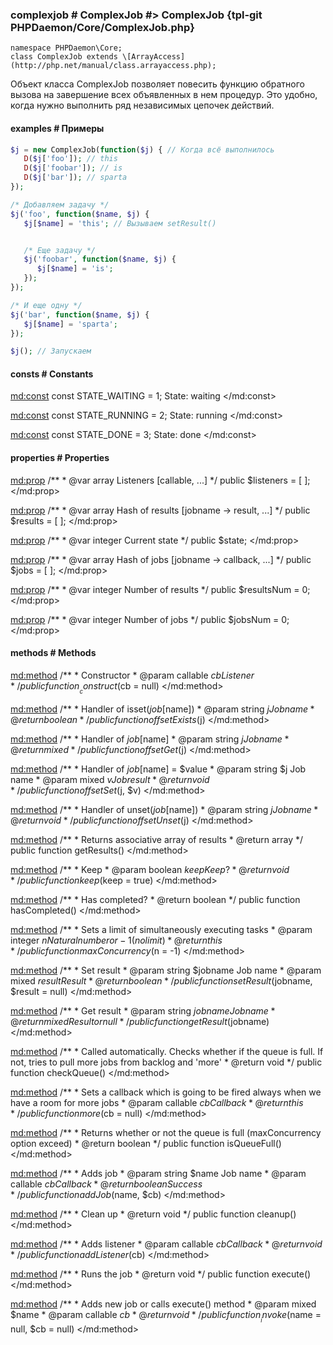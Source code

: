 ### complexjob # ComplexJob #> ComplexJob {tpl-git PHPDaemon/Core/ComplexJob.php}

```php:p
namespace PHPDaemon\Core;
class ComplexJob extends \[ArrayAccess](http://php.net/manual/class.arrayaccess.php);
```

Объект класса ComplexJob позволяет повесить функцию обратного вызова на завершение всех объявленных в нем процедур. Это удобно, когда нужно выполнить ряд независимых цепочек действий.


#### examples # Примеры

```php
$j = new ComplexJob(function($j) { // Когда всё выполнилось
   D($j['foo']); // this
   D($j['foobar']); // is
   D($j['bar']); // sparta
});

/* Добавляем задачу */
$j('foo', function($name, $j) { 
   $j[$name] = 'this'; // Вызываем setResult()


   /* Еще задачу */
   $j('foobar', function($name, $j) { 
      $j[$name] = 'is';
   });
});

/* И еще одну */
$j('bar', function($name, $j) {
   $j[$name] = 'sparta';
});

$j(); // Запускаем
```

<!-- include-namespace path="\PHPDaemon\Core\ComplexJob" level="" access="" -->
#### consts # Constants

<md:const>
const STATE_WAITING = 1;
State: waiting
</md:const>

<md:const>
const STATE_RUNNING = 2;
State: running
</md:const>

<md:const>
const STATE_DONE = 3;
State: done
</md:const>

#### properties # Properties

<md:prop>
/**
	 * @var array Listeners [callable, ...]
	 */
public $listeners = [ ];
</md:prop>

<md:prop>
/**
	 * @var array Hash of results [jobname -> result, ...]
	 */
public $results = [ ];
</md:prop>

<md:prop>
/**
	 * @var integer Current state
	 */
public $state;
</md:prop>

<md:prop>
/**
	 * @var array Hash of jobs [jobname -> callback, ...]
	 */
public $jobs = [ ];
</md:prop>

<md:prop>
/**
	 * @var integer Number of results
	 */
public $resultsNum = 0;
</md:prop>

<md:prop>
/**
	 * @var integer Number of jobs
	 */
public $jobsNum = 0;
</md:prop>

#### methods # Methods

<md:method>
/**
	 * Constructor
	 * @param callable $cb Listener
	 */
public function __construct($cb = null)
</md:method>

<md:method>
/**
	 * Handler of isset($job[$name])
	 * @param  string $j Job name
	 * @return boolean
	 */
public function offsetExists($j)
</md:method>

<md:method>
/**
	 * Handler of $job[$name]
	 * @param  string $j Job name
	 * @return mixed
	 */
public function offsetGet($j)
</md:method>

<md:method>
/**
	 * Handler of $job[$name] = $value
	 * @param  string $j Job name
	 * @param  mixed  $v Job result
	 * @return void
	 */
public function offsetSet($j, $v)
</md:method>

<md:method>
/**
	 * Handler of unset($job[$name])
	 * @param  string $j Job name
	 * @return void
	 */
public function offsetUnset($j)
</md:method>

<md:method>
/**
	 * Returns associative array of results
	 * @return array
	 */
public function getResults()
</md:method>

<md:method>
/**
	 * Keep
	 * @param  boolean $keep Keep?
	 * @return void
	 */
public function keep($keep = true)
</md:method>

<md:method>
/**
	 * Has completed?
	 * @return boolean
	 */
public function hasCompleted()
</md:method>

<md:method>
/**
	 * Sets a limit of simultaneously executing tasks
	 * @param  integer $n Natural number or -1 (no limit)
	 * @return this
	 */
public function maxConcurrency($n = -1)
</md:method>

<md:method>
/**
	 * Set result
	 * @param  string $jobname Job name
	 * @param  mixed  $result  Result
	 * @return boolean
	 */
public function setResult($jobname, $result = null)
</md:method>

<md:method>
/**
	 * Get result
	 * @param  string $jobname Job name
	 * @return mixed Result or null
	 */
public function getResult($jobname)
</md:method>

<md:method>
/**
	 * Called automatically. Checks whether if the queue is full. If not, tries to pull more jobs from backlog and 'more'
	 * @return void
	 */
public function checkQueue()
</md:method>

<md:method>
/**
	 * Sets a callback which is going to be fired always when we have a room for more jobs
	 * @param  callable $cb Callback
	 * @return this
	 */
public function more($cb = null)
</md:method>

<md:method>
/**
	 * Returns whether or not the queue is full (maxConcurrency option exceed)
	 * @return boolean
	 */
public function isQueueFull()
</md:method>

<md:method>
/**
	 * Adds job
	 * @param  string   $name Job name
	 * @param  callable $cb   Callback
	 * @return boolean Success
	 */
public function addJob($name, $cb)
</md:method>

<md:method>
/**
	 * Clean up
	 * @return void
	 */
public function cleanup()
</md:method>

<md:method>
/**
	 * Adds listener
	 * @param  callable $cb Callback
	 * @return void
	 */
public function addListener($cb)
</md:method>

<md:method>
/**
	 * Runs the job
	 * @return void
	 */
public function execute()
</md:method>

<md:method>
/**
	 * Adds new job or calls execute() method
	 * @param  mixed    $name
	 * @param  callable $cb
	 * @return void
	 */
public function __invoke($name = null, $cb = null)
</md:method>


<!--/ include-namespace -->